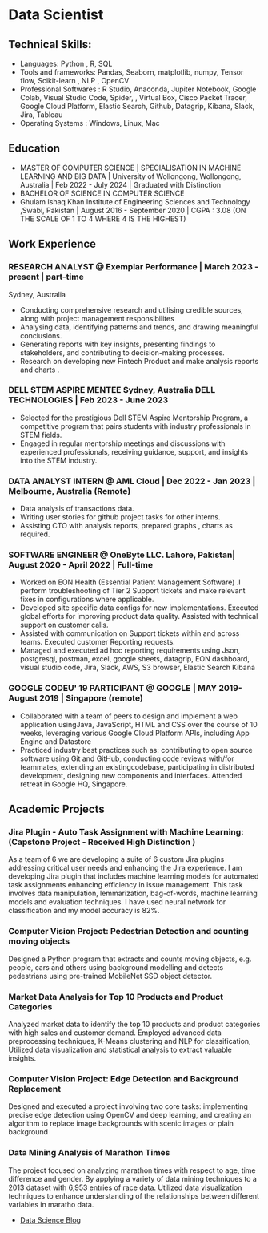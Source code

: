 # Data Scientist

## Technical Skills: 

- Languages: Python , R, SQL
- Tools and frameworks: Pandas, Seaborn, matplotlib, numpy, Tensor flow, Scikit-learn , NLP , OpenCV
- Professional Softwares : R Studio, Anaconda, Jupiter Notebook, Google Colab, Visual Studio Code, Spider, ,  Virtual Box, Cisco Packet Tracer, Google Cloud Platform, Elastic Search, Github, Datagrip, Kibana, Slack, Jira, Tableau
- Operating Systems : Windows, Linux, Mac

## Education

- MASTER OF COMPUTER SCIENCE | SPECIALISATION IN MACHINE LEARNING AND BIG DATA | University of Wollongong, Wollongong, Australia | Feb 2022 - July 2024 | Graduated with Distinction
- BACHELOR OF SCIENCE IN COMPUTER SCIENCE
- Ghulam Ishaq Khan Institute of Engineering Sciences and Technology ,Swabi, Pakistan | August 2016 - September 2020 | CGPA : 3.08 (ON THE SCALE OF 1 TO 4 WHERE 4 IS THE HIGHEST)

## Work Experience

### RESEARCH ANALYST @ Exemplar Performance | March 2023 - present | part-time
Sydney, Australia
- Conducting comprehensive research and utilising credible sources, along with project management responsibilites
- Analysing data, identifying patterns and trends, and drawing meaningful conclusions.
- Generating reports with key insights, presenting findings to stakeholders, and contributing to decision-making processes.
- Research on developing new Fintech Product and make analysis reports and charts .

### DELL STEM ASPIRE MENTEE Sydney, Australia DELL TECHNOLOGIES | Feb 2023 - June 2023
- Selected for the prestigious Dell STEM Aspire Mentorship Program, a competitive  program that pairs students with industry professionals in STEM fields. 
- Engaged in regular mentorship meetings and discussions with experienced professionals, receiving guidance, support, and insights into the STEM industry.

### DATA ANALYST INTERN @ AML Cloud | Dec 2022 - Jan 2023 | Melbourne, Australia (Remote)
- Data analysis of transactions data.
- Writing user stories for github project tasks for other interns. 
- Assisting CTO with analysis reports, prepared graphs , charts as required.

### SOFTWARE ENGINEER @ OneByte LLC. Lahore, Pakistan| August 2020 - April 2022 | Full-time
- Worked on EON Health (Essential Patient Management Software) .I perform troubleshooting of Tier 2 Support tickets and make relevant fixes in configurations where applicable. 
- Developed site specific data configs for new implementations. Executed global efforts for improving product data quality. Assisted with technical support on customer calls. 
- Assisted with communication on Support tickets within and across teams. Executed customer Reporting requests. 
- Managed and executed ad hoc reporting requirements
using Json, postgresql, postman, excel, google sheets, datagrip, EON dashboard, visual studio code, Jira, Slack, AWS, S3 browser, Elastic Search Kibana

### GOOGLE CODEU' 19 PARTICIPANT @ GOOGLE | MAY 2019-August 2019 | Singapore (remote)
- Collaborated with a team of peers to design and implement a web application usingJava, JavaScript, HTML and CSS over the course of 10 weeks, leveraging various Google Cloud Platform APIs, including App Engine and Datastore
- Practiced industry best practices such as: contributing to open source software using Git and GitHub, conducting code reviews with/for teammates, extending an existingcodebase, participating in distributed development, designing new components and interfaces. Attended retreat in Google HQ, Singapore.

## Academic Projects

### Jira Plugin - Auto Task Assignment with Machine Learning: (Capstone Project - Received High Distinction )

As a team of 6 we are developing a suite of 6 custom Jira plugins addressing critical user needs and enhancing the Jira experience. I am developing Jira plugin that includes machine learning models for automated task assignments enhancing efficiency in issue management. This task involves data manipulation, lemmarization, bag-of-words, machine learning models and evaluation techniques. I have used neural network for classification and my model accuracy is 82%.


### Computer Vision Project: Pedestrian Detection and counting moving objects 

Designed a Python program that extracts and counts moving objects, e.g. people, cars and others using background modelling and detects pedestrians using pre-trained MobileNet SSD object detector.

### Market Data Analysis for Top 10 Products and Product Categories 
Analyzed market data to identify the top 10 products and product categories with high sales and customer demand. Employed advanced data preprocessing techniques, K-Means clustering and NLP for classification, Utilized data visualization and statistical analysis to extract valuable insights.

### Computer Vision Project: Edge Detection and Background Replacement 
Designed and executed a project involving two core tasks: implementing precise edge detection using OpenCV and deep learning, and creating an algorithm to replace image backgrounds with scenic images or plain background

### Data Mining Analysis of Marathon Times
The project focused on analyzing marathon times with respect to age, time difference and gender. By applying a variety of data mining techniques to a 2013 dataset with 6,953 entries of race data. Utilized data visualization techniques to enhance understanding of the relationships between different variables in maratho data.

- [Data Science Blog](https://medium.com/@maria-asghar)
